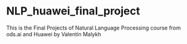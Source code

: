 # NLP_huawei_final_project

This is the Final Projects of Natural Language Processing course from ods.ai and Huawei by Valentin Malykh
